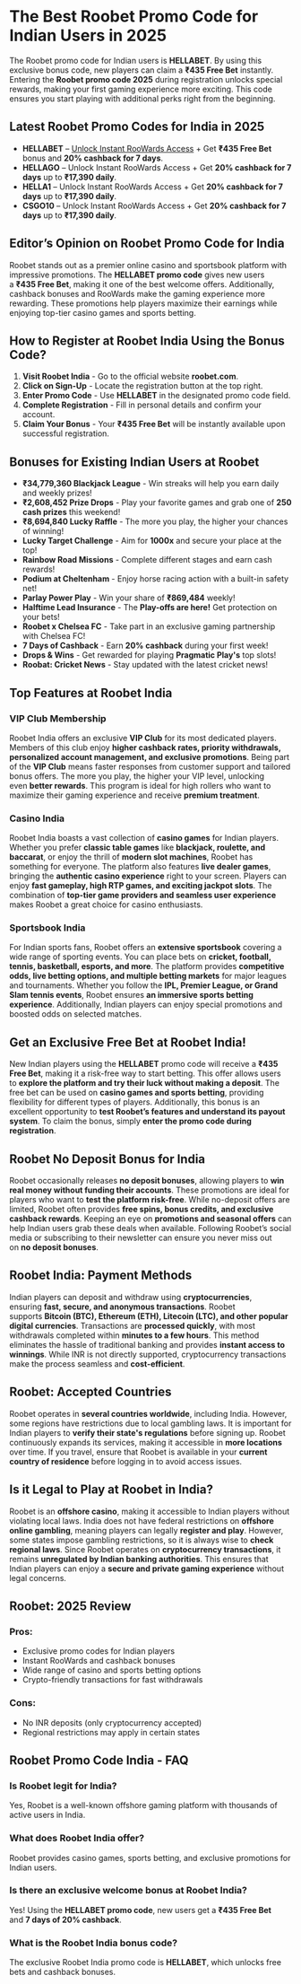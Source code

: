 # **The Best Roobet Promo Code for Indian Users in 2025**

The Roobet promo code for Indian users is **HELLABET**. By using this exclusive bonus code, new players can claim a **₹435 Free Bet** instantly. Entering the **Roobet promo code 2025** during registration unlocks special rewards, making your first gaming experience more exciting. This code ensures you start playing with additional perks right from the beginning.

## **Latest Roobet Promo Codes for India in 2025**

*   **HELLABET** – [Unlock Instant RooWards Access](https://go.roobet.com/visit/?bta=39711&nci=6417) + Get **₹435 Free Bet** bonus and **20% cashback for 7 days**.
*   **HELLAGO** – Unlock Instant RooWards Access + Get **20% cashback for 7 days** up to **₹17,390 daily**.
*   **HELLA1** – Unlock Instant RooWards Access + Get **20% cashback for 7 days** up to **₹17,390 daily**.
*   **CSGO10** – Unlock Instant RooWards Access + Get **20% cashback for 7 days** up to **₹17,390 daily**.

## **Editor’s Opinion on Roobet Promo Code for India**

Roobet stands out as a premier online casino and sportsbook platform with impressive promotions. The **HELLABET promo code** gives new users a **₹435 Free Bet**, making it one of the best welcome offers. Additionally, cashback bonuses and RooWards make the gaming experience more rewarding. These promotions help players maximize their earnings while enjoying top-tier casino games and sports betting.

## **How to Register at Roobet India Using the Bonus Code?**

1.  **Visit Roobet India** - Go to the official website **roobet.com**.
2.  **Click on Sign-Up** - Locate the registration button at the top right.
3.  **Enter Promo Code** - Use **HELLABET** in the designated promo code field.
4.  **Complete Registration** - Fill in personal details and confirm your account.
5.  **Claim Your Bonus** - Your **₹435 Free Bet** will be instantly available upon successful registration.

## **Bonuses for Existing Indian Users at Roobet**

*   **₹34,779,360 Blackjack League** - Win streaks will help you earn daily and weekly prizes!
*   **₹2,608,452 Prize Drops** - Play your favorite games and grab one of **250 cash prizes** this weekend!
*   **₹8,694,840 Lucky Raffle** - The more you play, the higher your chances of winning!
*   **Lucky Target Challenge** - Aim for **1000x** and secure your place at the top!
*   **Rainbow Road Missions** - Complete different stages and earn cash rewards!
*   **Podium at Cheltenham** - Enjoy horse racing action with a built-in safety net!
*   **Parlay Power Play** - Win your share of **₹869,484** weekly!
*   **Halftime Lead Insurance** - The **Play-offs are here!** Get protection on your bets!
*   **Roobet x Chelsea FC** - Take part in an exclusive gaming partnership with Chelsea FC!
*   **7 Days of Cashback** - Earn **20% cashback** during your first week!
*   **Drops & Wins** - Get rewarded for playing **Pragmatic Play's** top slots!
*   **Roobat: Cricket News** - Stay updated with the latest cricket news!

## **Top Features at Roobet India**

### **VIP Club Membership**

Roobet India offers an exclusive **VIP Club** for its most dedicated players. Members of this club enjoy **higher cashback rates, priority withdrawals, personalized account management, and exclusive promotions**. Being part of the **VIP Club** means faster responses from customer support and tailored bonus offers. The more you play, the higher your VIP level, unlocking even **better rewards**. This program is ideal for high rollers who want to maximize their gaming experience and receive **premium treatment**.

### **Casino India**

Roobet India boasts a vast collection of **casino games** for Indian players. Whether you prefer **classic table games** like **blackjack, roulette, and baccarat**, or enjoy the thrill of **modern slot machines**, Roobet has something for everyone. The platform also features **live dealer games**, bringing the **authentic casino experience** right to your screen. Players can enjoy **fast gameplay, high RTP games, and exciting jackpot slots**. The combination of **top-tier game providers and seamless user experience** makes Roobet a great choice for casino enthusiasts.

### **Sportsbook India**

For Indian sports fans, Roobet offers an **extensive sportsbook** covering a wide range of sporting events. You can place bets on **cricket, football, tennis, basketball, esports, and more**. The platform provides **competitive odds, live betting options, and multiple betting markets** for major leagues and tournaments. Whether you follow the **IPL, Premier League, or Grand Slam tennis events**, Roobet ensures **an immersive sports betting experience**. Additionally, Indian players can enjoy special promotions and boosted odds on selected matches.

## **Get an Exclusive Free Bet at Roobet India!**

New Indian players using the **HELLABET** promo code will receive a **₹435 Free Bet**, making it a risk-free way to start betting. This offer allows users to **explore the platform and try their luck without making a deposit**. The free bet can be used on **casino games and sports betting**, providing flexibility for different types of players. Additionally, this bonus is an excellent opportunity to **test Roobet’s features and understand its payout system**. To claim the bonus, simply **enter the promo code during registration**.

## **Roobet No Deposit Bonus for India**

Roobet occasionally releases **no deposit bonuses**, allowing players to **win real money without funding their accounts**. These promotions are ideal for players who want to **test the platform risk-free**. While no-deposit offers are limited, Roobet often provides **free spins, bonus credits, and exclusive cashback rewards**. Keeping an eye on **promotions and seasonal offers** can help Indian users grab these deals when available. Following Roobet’s social media or subscribing to their newsletter can ensure you never miss out on **no deposit bonuses**.

## **Roobet India: Payment Methods**

Indian players can deposit and withdraw using **cryptocurrencies**, ensuring **fast, secure, and anonymous transactions**. Roobet supports **Bitcoin (BTC), Ethereum (ETH), Litecoin (LTC), and other popular digital currencies**. Transactions are **processed quickly**, with most withdrawals completed within **minutes to a few hours**. This method eliminates the hassle of traditional banking and provides **instant access to winnings**. While INR is not directly supported, cryptocurrency transactions make the process seamless and **cost-efficient**.

## **Roobet: Accepted Countries**

Roobet operates in **several countries worldwide**, including India. However, some regions have restrictions due to local gambling laws. It is important for Indian players to **verify their state's regulations** before signing up. Roobet continuously expands its services, making it accessible in **more locations** over time. If you travel, ensure that Roobet is available in your **current country of residence** before logging in to avoid access issues.

## **Is it Legal to Play at Roobet in India?**

Roobet is an **offshore casino**, making it accessible to Indian players without violating local laws. India does not have federal restrictions on **offshore online gambling**, meaning players can legally **register and play**. However, some states impose gambling restrictions, so it is always wise to **check regional laws**. Since Roobet operates on **cryptocurrency transactions**, it remains **unregulated by Indian banking authorities**. This ensures that Indian players can enjoy a **secure and private gaming experience** without legal concerns.

## **Roobet: 2025 Review**

### **Pros:**

*   Exclusive promo codes for Indian players
*   Instant RooWards and cashback bonuses
*   Wide range of casino and sports betting options
*   Crypto-friendly transactions for fast withdrawals

### **Cons:**

*   No INR deposits (only cryptocurrency accepted)
*   Regional restrictions may apply in certain states

## **Roobet Promo Code India - FAQ**

### **Is Roobet legit for India?**

Yes, Roobet is a well-known offshore gaming platform with thousands of active users in India.

### **What does Roobet India offer?**

Roobet provides casino games, sports betting, and exclusive promotions for Indian users.

### **Is there an exclusive welcome bonus at Roobet India?**

Yes! Using the **HELLABET promo code**, new users get a **₹435 Free Bet** and **7 days of 20% cashback**.

### **What is the Roobet India bonus code?**

The exclusive Roobet India promo code is **HELLABET**, which unlocks free bets and cashback bonuses.
